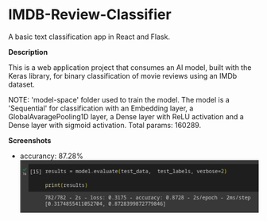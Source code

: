 # IMDB-Review-Classifier
A basic text classification app in React and Flask.

**Description**

 This is a web application project that consumes an AI model, built with the Keras library, for binary classification of movie reviews using an IMDb dataset.

 NOTE: 'model-space' folder used to train the model. The model is a 'Sequential' for classification with an Embedding layer, a GlobalAvaragePooling1D layer, a Dense layer with ReLU activation and a Dense layer with sigmoid activation. Total params: 160289.

**Screenshots**

- accurancy: 87.28%
![accurancy: 87.28%](screenshots/accuracy.png)